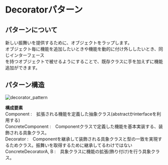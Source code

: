 # Decoratorパターン

## パターンについて

新しい振舞いを提供するために、オブジェクトをラップします。  
オブジェクト毎に機能を追加したいときや機能を動的に付け外ししたいとき、同じインターフェース  
を持つオブジェクトで被せるようにすることで、既存クラスに手を加えずに機能追加ができます。  

## パターン構造

![decorator_pattern](https://gist.githubusercontent.com/fujimisakari/83be99e9c64405c446842a20f2438f36/raw/d7c5ce307356ff6cd2bca09268780a3543c5f2f3/decorator.png)

**構成要素**  
Component :　拡張される機能を定義した抽象クラス(abstractかinterfaceを利用する)  
ConcreteComponent :　Componentクラスで定義した機能を基本実装する、装飾される具象クラス。  
Decorator :　Componentを継承して装飾される具象クラスと型の一致を実現するためクラス。振舞いを取得するために継承してるわけではない  
ConcreteDecoratorA, B :　具象クラスに機能の拡張(飾り付け)を行う具象クラス。  
